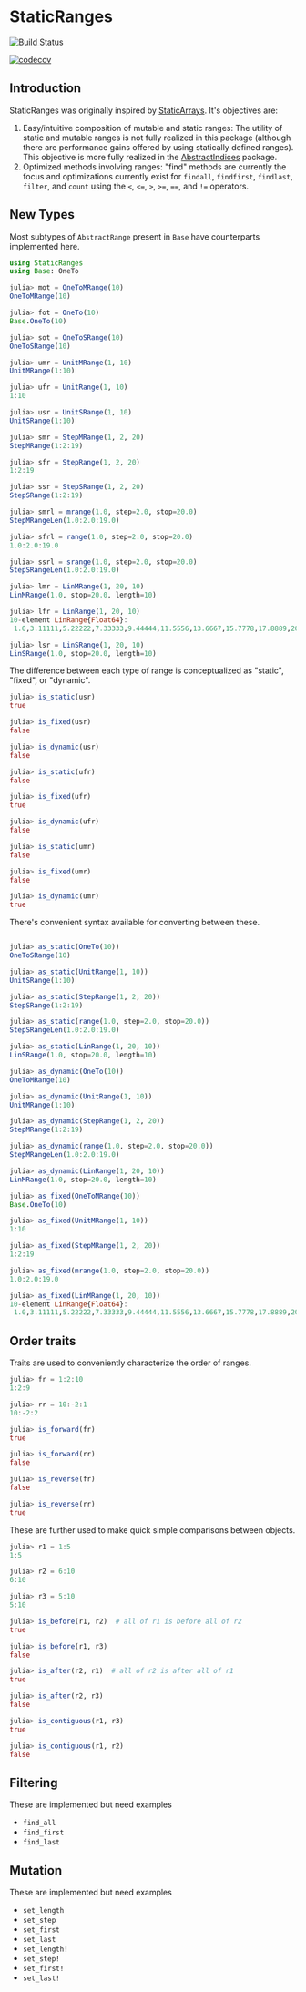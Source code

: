 # StaticRanges

[![Build Status](https://travis-ci.com/Tokazama/StaticRanges.jl.svg?branch=master)](https://travis-ci.com/Tokazama/StaticRanges.jl)

[![codecov](https://codecov.io/gh/Tokazama/StaticRanges.jl/branch/master/graph/badge.svg)](https://codecov.io/gh/Tokazama/StaticRanges.jl)

## Introduction

StaticRanges was originally inspired by [StaticArrays](https://github.com/JuliaArrays/StaticArrays.jl).
It's objectives are:

1. Easy/intuitive composition of mutable and static ranges: The utility of static and mutable ranges is not fully realized in this package (although there are performance gains offered by using statically defined ranges). This objective is more fully realized in the [AbstractIndices](https://github.com/Tokazama/AbstractIndices.jl) package.
2. Optimized methods involving ranges: "find" methods are currently the focus and optimizations currently exist for `findall`, `findfirst`, `findlast`, `filter`, and `count` using the `<`, `<=`, `>`, `>=`, `==`, and `!=` operators.

## New Types

Most subtypes of `AbstractRange` present in `Base` have counterparts implemented here.
```julia
using StaticRanges
using Base: OneTo

julia> mot = OneToMRange(10)
OneToMRange(10)

julia> fot = OneTo(10)
Base.OneTo(10)

julia> sot = OneToSRange(10)
OneToSRange(10)

julia> umr = UnitMRange(1, 10)
UnitMRange(1:10)

julia> ufr = UnitRange(1, 10)
1:10

julia> usr = UnitSRange(1, 10)
UnitSRange(1:10)

julia> smr = StepMRange(1, 2, 20)
StepMRange(1:2:19)

julia> sfr = StepRange(1, 2, 20)
1:2:19

julia> ssr = StepSRange(1, 2, 20)
StepSRange(1:2:19)

julia> smrl = mrange(1.0, step=2.0, stop=20.0)
StepMRangeLen(1.0:2.0:19.0)

julia> sfrl = range(1.0, step=2.0, stop=20.0)
1.0:2.0:19.0

julia> ssrl = srange(1.0, step=2.0, stop=20.0)
StepSRangeLen(1.0:2.0:19.0)

julia> lmr = LinMRange(1, 20, 10)
LinMRange(1.0, stop=20.0, length=10)

julia> lfr = LinRange(1, 20, 10)
10-element LinRange{Float64}:
 1.0,3.11111,5.22222,7.33333,9.44444,11.5556,13.6667,15.7778,17.8889,20.0

julia> lsr = LinSRange(1, 20, 10)
LinSRange(1.0, stop=20.0, length=10)
```

The difference between each type of range is conceptualized as "static", "fixed", or "dynamic".
```julia
julia> is_static(usr)
true

julia> is_fixed(usr)
false

julia> is_dynamic(usr)
false

julia> is_static(ufr)
false

julia> is_fixed(ufr)
true

julia> is_dynamic(ufr)
false

julia> is_static(umr)
false

julia> is_fixed(umr)
false

julia> is_dynamic(umr)
true
```

There's convenient syntax available for converting between these.
```julia

julia> as_static(OneTo(10))
OneToSRange(10)

julia> as_static(UnitRange(1, 10))
UnitSRange(1:10)

julia> as_static(StepRange(1, 2, 20))
StepSRange(1:2:19)

julia> as_static(range(1.0, step=2.0, stop=20.0))
StepSRangeLen(1.0:2.0:19.0)

julia> as_static(LinRange(1, 20, 10))
LinSRange(1.0, stop=20.0, length=10)

julia> as_dynamic(OneTo(10))
OneToMRange(10)

julia> as_dynamic(UnitRange(1, 10))
UnitMRange(1:10)

julia> as_dynamic(StepRange(1, 2, 20))
StepMRange(1:2:19)

julia> as_dynamic(range(1.0, step=2.0, stop=20.0))
StepMRangeLen(1.0:2.0:19.0)

julia> as_dynamic(LinRange(1, 20, 10))
LinMRange(1.0, stop=20.0, length=10)

julia> as_fixed(OneToMRange(10))
Base.OneTo(10)

julia> as_fixed(UnitMRange(1, 10))
1:10

julia> as_fixed(StepMRange(1, 2, 20))
1:2:19

julia> as_fixed(mrange(1.0, step=2.0, stop=20.0))
1.0:2.0:19.0

julia> as_fixed(LinMRange(1, 20, 10))
10-element LinRange{Float64}:
 1.0,3.11111,5.22222,7.33333,9.44444,11.5556,13.6667,15.7778,17.8889,20.0
```

## Order traits

Traits are used to conveniently characterize the order of ranges.
```julia
julia> fr = 1:2:10
1:2:9

julia> rr = 10:-2:1
10:-2:2

julia> is_forward(fr)
true

julia> is_forward(rr)
false

julia> is_reverse(fr)
false

julia> is_reverse(rr)
true
```

These are further used to make quick simple comparisons between objects.

```julia
julia> r1 = 1:5
1:5

julia> r2 = 6:10
6:10

julia> r3 = 5:10
5:10

julia> is_before(r1, r2)  # all of r1 is before all of r2
true

julia> is_before(r1, r3)
false

julia> is_after(r2, r1)  # all of r2 is after all of r1
true

julia> is_after(r2, r3)
false

julia> is_contiguous(r1, r3)
true

julia> is_contiguous(r1, r2)
false
```

## Filtering

These are implemented but need examples
* `find_all`
* `find_first`
* `find_last`

## Mutation

These are implemented but need examples
* `set_length`
* `set_step`
* `set_first`
* `set_last`
* `set_length!`
* `set_step!`
* `set_first!`
* `set_last!`
